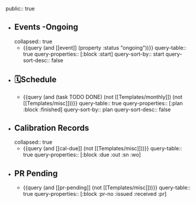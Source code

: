 public:: true

- ## Events -Ongoing
  collapsed:: true
	- {{query (and [[event]] (property :status "ongoing"))}}
	  query-table:: true
	  query-properties:: [:block :start]
	  query-sort-by:: start
	  query-sort-desc:: false
- ## 🗓️Schedule
	- {{query (and (task TODO DONE) (not [[Templates/monthly]]) (not [[Templates/misc]]))}}
	  query-table:: true
	  query-properties:: [:plan :block :finished]
	  query-sort-by:: plan
	  query-sort-desc:: false
- ## Calibration Records
  collapsed:: true
	- {{query (and [[cal-due]] (not [[Templates/misc]]))}}
	  query-table:: true
	  query-properties:: [:block :due :out :sn :wo]
- ## PR Pending
	- {{query (and [[pr-pending]] (not [[Templates/misc]]))}}
	  query-table:: true
	  query-properties:: [:block :pr-no :issued :received :pr]